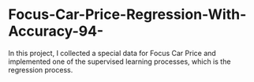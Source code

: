 # Focus-Car-Price-Regression-With-Accuracy-94-
In this project, I collected a special data for Focus Car Price and implemented one of the supervised learning processes, which is the regression process.
